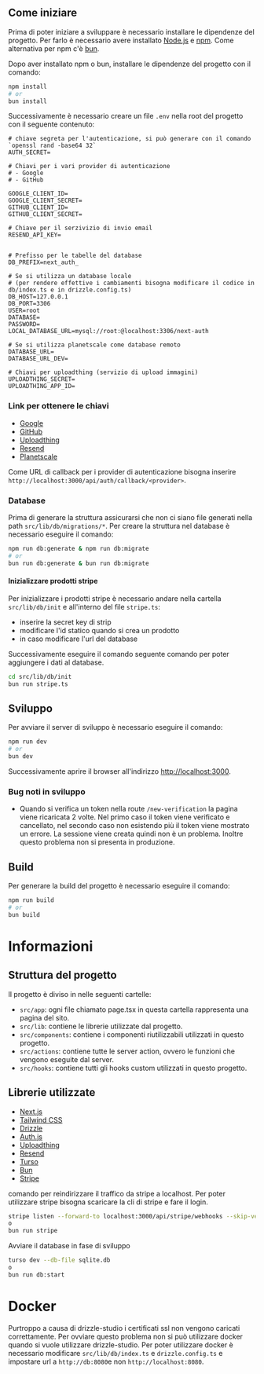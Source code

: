## Come iniziare

Prima di poter iniziare a sviluppare è necessario installare le dipendenze del progetto. Per farlo è necessario avere installato [Node.js](https://nodejs.org/en/) e [npm](https://www.npmjs.com/).
Come alternativa per npm c'è [bun](https://bun.sh/).

Dopo aver installato npm o bun, installare le dipendenze del progetto con il comando:
```bash
npm install
# or
bun install
```

Successivamente è necessario creare un file `.env` nella root del progetto con il seguente contenuto:
```.dotenv
# chiave segreta per l'autenticazione, si può generare con il comando `openssl rand -base64 32`
AUTH_SECRET=

# Chiavi per i vari provider di autenticazione
# - Google
# - GitHub

GOOGLE_CLIENT_ID=
GOOGLE_CLIENT_SECRET=
GITHUB_CLIENT_ID=
GITHUB_CLIENT_SECRET=

# Chiave per il serzivizio di invio email
RESEND_API_KEY=


# Prefisso per le tabelle del database
DB_PREFIX=next_auth_

# Se si utilizza un database locale
# (per rendere effettive i cambiamenti bisogna modificare il codice in db/index.ts e in drizzle.config.ts)
DB_HOST=127.0.0.1
DB_PORT=3306
USER=root
DATABASE=
PASSWORD=
LOCAL_DATABASE_URL=mysql://root:@localhost:3306/next-auth

# Se si utilizza planetscale come database remoto
DATABASE_URL=
DATABASE_URL_DEV=

# Chiavi per uploadthing (servizio di upload immagini)
UPLOADTHING_SECRET=
UPLOADTHING_APP_ID=
```

### Link per ottenere le chiavi
- [Google](https://console.cloud.google.com/)
- [GitHub](https://github.com/settings/apps)
- [Uploadthing](https://uploadthing.com/)
- [Resend](https://resend.com/)
- [Planetscale](https://planetscale.com/)

Come URL di callback per i provider di autenticazione bisogna inserire `http://localhost:3000/api/auth/callback/<provider>`.

### Database
Prima di generare la struttura assicurarsi che non ci siano file generati nella path `src/lib/db/migrations/*`.
Per creare la struttura nel database è necessario eseguire il comando:
```bash
npm run db:generate & npm run db:migrate
# or
bun run db:generate & bun run db:migrate
```

#### Inizializzare prodotti stripe
Per inizializzare i prodotti stripe è necessario andare nella cartella `src/lib/db/init` e all'interno del file `stripe.ts`: 
- inserire la secret key di strip
- modificare l'id statico quando si crea un prodotto
- in caso modificare l'url del database

Successivamente eseguire il comando seguente comando per poter aggiungere i dati al database.
```bash
cd src/lib/db/init
bun run stripe.ts
```

## Sviluppo
Per avviare il server di sviluppo è necessario eseguire il comando:
```bash
npm run dev
# or
bun dev
```
Successivamente aprire il browser all'indirizzo [http://localhost:3000](http://localhost:3000).

### Bug noti in sviluppo
- Quando si verifica un token nella route `/new-verification` la pagina viene ricaricata 2 volte. Nel primo caso il token viene verificato e cancellato, nel secondo caso non esistendo più il token viene mostrato un errore. La sessione viene creata quindi non è un problema. Inoltre questo problema non si presenta in produzione.


## Build
Per generare la build del progetto è necessario eseguire il comando:
```bash
npm run build
# or
bun build
```
# Informazioni
## Struttura del progetto
Il progetto è diviso in nelle seguenti cartelle:
- `src/app`: ogni file chiamato page.tsx in questa cartella rappresenta una pagina del sito.
- `src/lib`: contiene le librerie utilizzate dal progetto.
- `src/components`: contiene i componenti riutilizzabili utilizzati in questo progetto.
- `src/actions`: contiene tutte le server action, ovvero le funzioni che vengono eseguite dal server.
- `src/hooks`: contiene tutti gli hooks custom utilizzati in questo progetto.

## Librerie utilizzate
- [Next.js](https://nextjs.org/)
- [Tailwind CSS](https://tailwindcss.com/)
- [Drizzle](https://orm.drizzle.team/)
- [Auth.js](https://authjs.dev/)
- [Uploadthing](https://uploadthing.com/)
- [Resend](https://resend.com/)
- [Turso](https://turso.tech/)
- [Bun](https://bun.sh/)
- [Stripe](https://stripe.com/)

comando per reindirizzare il traffico da stripe a localhost. Per poter utilizzare stripe bisogna scaricare la cli di stripe e fare il login.
```bash
stripe listen --forward-to localhost:3000/api/stripe/webhooks --skip-verify
o
bun run stripe
```

Avviare il database in fase di sviluppo
```bash
turso dev --db-file sqlite.db
o
bun run db:start
```

# Docker
Purtroppo a causa di drizzle-studio i certificati ssl non vengono caricati correttamente. Per ovviare questo problema non si può utilizzare docker quando si vuole utilizzare drizzle-studio.
Per poter utilizzare docker è necessario modificare `src/lib/db/index.ts` e `drizzle.config.ts` e impostare url a `http://db:8080`e non `http://localhost:8080`.

